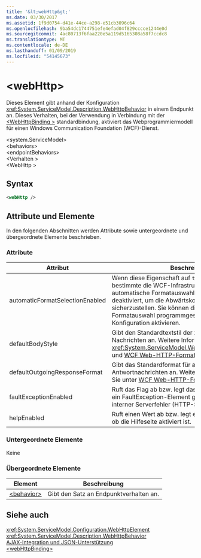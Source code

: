 ```yaml
---
title: '&lt;webHttp&gt;'
ms.date: 03/30/2017
ms.assetid: 1f9d0754-d41e-44ce-a298-e51cb3096c64
ms.openlocfilehash: 9ba54dc1744751efe4efad04f829cccce1244e0d
ms.sourcegitcommit: 4ac80713f6faa220e5a119d5165308a58f7ccdc8
ms.translationtype: MT
ms.contentlocale: de-DE
ms.lasthandoff: 01/09/2019
ms.locfileid: "54145673"
---
```

# <a name="ltwebhttpgt"></a>&lt;webHttp&gt;
Dieses Element gibt anhand der Konfiguration <xref:System.ServiceModel.Description.WebHttpBehavior> in einem Endpunkt an. Dieses Verhalten, bei der Verwendung in Verbindung mit der [ \<WebHttpBinding >](../../../../../docs/framework/configure-apps/file-schema/wcf/webhttpbinding.md) standardbindung, aktiviert das Webprogrammiermodell für einen Windows Communication Foundation (WCF)-Dienst.  
  
 \<system.ServiceModel>  
\<behaviors>  
\<endpointBehaviors>  
\<Verhalten >  
\<WebHttp >  
  
## <a name="syntax"></a>Syntax  
  
```xml  
<webHttp />
```  
  
## <a name="attributes-and-elements"></a>Attribute und Elemente  
 In den folgenden Abschnitten werden Attribute sowie untergeordnete und übergeordnete Elemente beschrieben.  
  
### <a name="attributes"></a>Attribute  
  
|Attribut|Beschreibung|  
|---------------|-----------------|  
|automaticFormatSelectionEnabled|Wenn diese Eigenschaft auf `true` festgelegt wird, bestimmte die WCF-Infrastruktur das beste Format. Die automatische Formatauswahl ist standardmäßig deaktiviert, um die Abwärtskompatibilität sicherzustellen. Sie können die automatische Formatauswahl programmgesteuert oder per Konfiguration aktivieren.|  
|defaultBodyStyle|Gibt den Standardtextstil der zurückgegebenen Nachrichten an. Weitere Informationen finden Sie unter <xref:System.ServiceModel.Web.WebMessageBodyStyle> und [WCF Web-HTTP-Formatierung](../../../../../docs/framework/wcf/feature-details/wcf-web-http-formatting.md).|  
|defaultOutgoingResponseFormat|Gibt das Standardformat für ausgehende Antwortnachrichten an. Weitere Informationen finden Sie unter [WCF Web-HTTP-Formatierung](../../../../../docs/framework/wcf/feature-details/wcf-web-http-formatting.md).|  
|faultExceptionEnabled|Ruft das Flag ab bzw. legt das Flag fest, das angibt, ob ein FaultException-Element generiert wird, wenn ein interner Serverfehler (HTTP-Statuscode: 500) auftritt.|  
|helpEnabled|Ruft einen Wert ab bzw. legt einen Wert fest, der angibt, ob die Hilfeseite aktiviert ist.|  
  
### <a name="child-elements"></a>Untergeordnete Elemente  
 Keine  
  
### <a name="parent-elements"></a>Übergeordnete Elemente  
  
|Element|Beschreibung|  
|-------------|-----------------|  
|[\<behavior>](../../../../../docs/framework/configure-apps/file-schema/wcf/behavior-of-endpointbehaviors.md)|Gibt den Satz an Endpunktverhalten an.|  
  
## <a name="see-also"></a>Siehe auch  
 <xref:System.ServiceModel.Configuration.WebHttpElement>  
 <xref:System.ServiceModel.Description.WebHttpBehavior>  
 [AJAX-Integration und JSON-Unterstützung](../../../../../docs/framework/wcf/feature-details/ajax-integration-and-json-support.md)  
 [\<webHttpBinding>](../../../../../docs/framework/configure-apps/file-schema/wcf/webhttpbinding.md)
